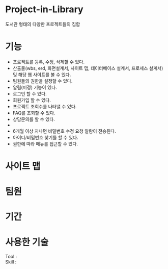 # Project-in-Library
도서관 형태의 다양한 프로젝트들의 집합

# 기능
- 프로젝트를 등록, 수정, 삭제할 수 있다.
- 산출물(wbs, erd, 화면설계서, 사이트 맵, 데이터베이스 설계서, 프로세스 설계서) 및 해당 웹 사이트를 볼 수 있다.
- 팀원들의 권한을 설정할 수 있다.
- 알림(미정) 기능이 있다.
- 로그인 할 수 있다.
- 회원가입 할 수 있다.
- 프로젝트 조회수를 나타낼 수 있다.
- FAQ를 조회할 수 있다.
- 상담문의를 할 수 있다.
- 
- 6개월 이상 지나면 비밀번호 수정 요청 알람이 전송된다.
- 아이디/비밀번호 찾기를 할 수 있다.
- 권한에 따라 메뉴를 접근할 수 있다.


# 사이트 맵

# 팀원

# 기간

# 사용한 기술
Tool :      
Skill : 

